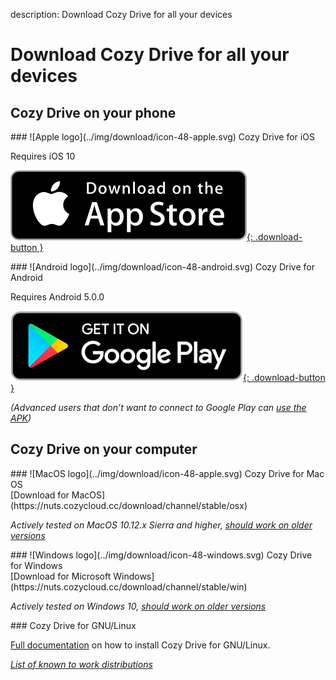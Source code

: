 description: Download Cozy Drive for all your devices


# Download Cozy Drive for all your devices

## Cozy Drive on your phone

<div class="download-block" markdown="1">
### ![Apple logo](../img/download/icon-48-apple.svg) Cozy Drive for iOS

Requires iOS 10

[![Download on the Apple store](../img/download/download-button_apple.svg){: .download-button }](https://itunes.apple.com/fr/app/cozy-drive/id1224102389?mt=8)
</div>

<div class="download-block" markdown="1">
### ![Android logo](../img/download/icon-48-android.svg) Cozy Drive for Android

Requires Android 5.0.0

[![Get it on Google Play](../img/download/download-button_android.png){: .download-button }](https://play.google.com/store/apps/details?id=io.cozy.drive.mobile)

_(Advanced users that don’t want to connect to Google Play can [use the APK](https://github.com/cozy/cozy-drive/releases))_
</div>


## Cozy Drive on your computer

<div class="download-block" markdown="1">
### ![MacOS logo](../img/download/icon-48-apple.svg) Cozy Drive for Mac OS

<div class="download-link" markdown="1">
[Download for MacOS](https://nuts.cozycloud.cc/download/channel/stable/osx)
</div>

_Actively tested on MacOS 10.12.x Sierra and higher, [should work on older versions](https://cozy-labs.github.io/cozy-desktop/doc/usage/macos#supported-versions)_

</div>


<div class="download-block" markdown="1">
### ![Windows logo](../img/download/icon-48-windows.svg) Cozy Drive for Windows

<div class="download-link" markdown="1">
[Download for Microsoft Windows](https://nuts.cozycloud.cc/download/channel/stable/win)
</div>

_Actively tested on Windows 10, [should work on older versions](https://cozy-labs.github.io/cozy-desktop/doc/usage/macos#supported-versions)_

</div>


<div class="download-block" markdown="1">
### Cozy Drive for GNU/Linux

[Full documentation](../sync/linux) on how to install Cozy Drive for GNU/Linux.

_[List of known to work distributions](https://cozy-labs.github.io/cozy-desktop/doc/usage/linux#supported-distributions)_

</div>


